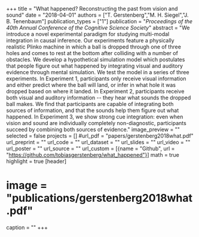 +++
title = "What happened? Reconstructing the past from vision and sound"
date = "2018-04-01"
authors = ["T. Gerstenberg","M. H. Siegel","J. B. Tenenbaum"]
publication_types = ["1"]
publication = "_Proceedings of the 40th Annual Conference of the Cognitive Science Society_"
abstract = "We introduce a novel experimental paradigm for studying multi-modal integration in causal inference. Our experiments feature a physically realistic Plinko machine in which a ball is dropped through one of three holes and comes to rest at the bottom after colliding with a number of obstacles. We develop a hypothetical simulation model which postulates that people figure out what happened by integrating visual and auditory evidence through mental simulation. We test the model in a series of three experiments. In Experiment 1, participants only receive visual information and either predict where the ball will land, or infer in what hole it was dropped based on where it landed. In Experiment 2, participants receive both visual and auditory information -- they hear what sounds the dropped ball makes. We find that participants are capable of integrating both sources of information, and that the sounds help them figure out what happened. In Experiment 3, we show strong cue integration: even when vision and sound are individually completely non-diagnostic, participants succeed by combining both sources of evidence."
image_preview = ""
selected = false
projects = []
#url_pdf = "papers/gerstenberg2018what.pdf"
url_preprint = ""
url_code = ""
url_dataset = ""
url_slides = ""
url_video = ""
url_poster = ""
url_source = ""
url_custom = [{name = "Github", url = "https://github.com/tobiasgerstenberg/what_happened"}]
math = true
highlight = true
[header]
# image = "publications/gerstenberg2018what.pdf"
caption = ""
+++

